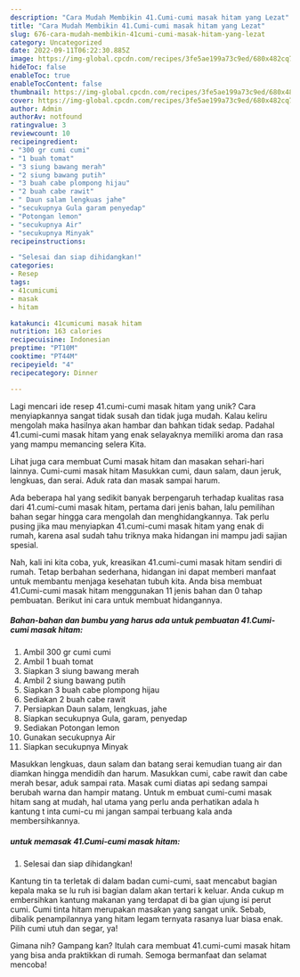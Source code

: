 ```yaml
---
description: "Cara Mudah Membikin 41.Cumi-cumi masak hitam yang Lezat"
title: "Cara Mudah Membikin 41.Cumi-cumi masak hitam yang Lezat"
slug: 676-cara-mudah-membikin-41cumi-cumi-masak-hitam-yang-lezat
category: Uncategorized
date: 2022-09-11T06:22:30.885Z
image: https://img-global.cpcdn.com/recipes/3fe5ae199a73c9ed/680x482cq70/41cumi-cumi-masak-hitam-foto-resep-utama.jpg
hideToc: false
enableToc: true
enableTocContent: false
thumbnail: https://img-global.cpcdn.com/recipes/3fe5ae199a73c9ed/680x482cq70/41cumi-cumi-masak-hitam-foto-resep-utama.jpg
cover: https://img-global.cpcdn.com/recipes/3fe5ae199a73c9ed/680x482cq70/41cumi-cumi-masak-hitam-foto-resep-utama.jpg
author: Admin
authorAv: notfound
ratingvalue: 3
reviewcount: 10
recipeingredient:
- "300 gr cumi cumi"
- "1 buah tomat"
- "3 siung bawang merah"
- "2 siung bawang putih"
- "3 buah cabe plompong hijau"
- "2 buah cabe rawit"
- " Daun salam lengkuas jahe"
- "secukupnya Gula garam penyedap"
- "Potongan lemon"
- "secukupnya Air"
- "secukupnya Minyak"
recipeinstructions:

- "Selesai dan siap dihidangkan!"
categories:
- Resep
tags:
- 41cumicumi
- masak
- hitam

katakunci: 41cumicumi masak hitam 
nutrition: 163 calories
recipecuisine: Indonesian
preptime: "PT10M"
cooktime: "PT44M"
recipeyield: "4"
recipecategory: Dinner

---
```





Lagi mencari ide resep 41.cumi-cumi masak hitam yang unik? Cara menyiapkannya sangat tidak susah dan tidak juga mudah. Kalau keliru mengolah maka hasilnya akan hambar dan bahkan tidak sedap. Padahal 41.cumi-cumi masak hitam yang enak selayaknya memiliki aroma dan rasa yang mampu memancing selera Kita.





Lihat juga cara membuat Cumi masak hitam dan masakan sehari-hari lainnya. Cumi-cumi masak hitam Masukkan cumi, daun salam, daun jeruk, lengkuas, dan serai. Aduk rata dan masak sampai harum.

Ada beberapa hal yang sedikit banyak berpengaruh terhadap kualitas rasa dari 41.cumi-cumi masak hitam, pertama dari jenis bahan, lalu pemilihan bahan segar hingga cara mengolah dan menghidangkannya. Tak perlu pusing jika mau menyiapkan 41.cumi-cumi masak hitam yang enak di rumah, karena asal sudah tahu triknya maka hidangan ini mampu jadi sajian spesial.






Nah, kali ini kita coba, yuk, kreasikan 41.cumi-cumi masak hitam sendiri di rumah. Tetap berbahan sederhana, hidangan ini dapat memberi manfaat untuk membantu menjaga kesehatan tubuh kita. Anda bisa membuat 41.Cumi-cumi masak hitam menggunakan 11 jenis bahan dan 0 tahap pembuatan. Berikut ini cara untuk membuat hidangannya.

<!--inarticleads1-->

##### Bahan-bahan dan bumbu yang harus ada untuk pembuatan 41.Cumi-cumi masak hitam:

1. Ambil 300 gr cumi cumi
1. Ambil 1 buah tomat
1. Siapkan 3 siung bawang merah
1. Ambil 2 siung bawang putih
1. Siapkan 3 buah cabe plompong hijau
1. Sediakan 2 buah cabe rawit
1. Persiapkan  Daun salam, lengkuas, jahe
1. Siapkan secukupnya Gula, garam, penyedap
1. Sediakan Potongan lemon
1. Gunakan secukupnya Air
1. Siapkan secukupnya Minyak


Masukkan lengkuas, daun salam dan batang serai kemudian tuang air dan diamkan hingga mendidih dan harum. Masukkan cumi, cabe rawit dan cabe merah besar, aduk sampai rata. Masak cumi diatas api sedang sampai berubah warna dan hampir matang. Untuk m embuat cumi-cumi masak hitam sang at mudah, hal utama yang perlu anda perhatikan adala h kantung t inta cumi-cu mi jangan sampai terbuang kala anda membersihkannya. 

<!--inarticleads2-->

#####  untuk memasak 41.Cumi-cumi masak hitam:


1. Selesai dan siap dihidangkan!

Kantung tin ta terletak di dalam badan cumi-cumi, saat mencabut bagian kepala maka se lu ruh isi bagian dalam akan tertari k keluar. Anda cukup m embersihkan kantung makanan yang terdapat di ba gian ujung isi perut cumi. Cumi tinta hitam merupakan masakan yang sangat unik. Sebab, dibalik penampilannya yang hitam legam ternyata rasanya luar biasa enak. Pilih cumi utuh dan segar, ya! 

Gimana nih? Gampang kan? Itulah cara membuat 41.cumi-cumi masak hitam yang bisa anda praktikkan di rumah. Semoga bermanfaat dan selamat mencoba!
